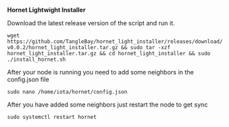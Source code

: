 **Hornet Lightwight Installer**

Download the latest release version of the script and run it.

`wget https://github.com/TangleBay/hornet_light_installer/releases/download/v0.0.2/hornet_light_installer.tar.gz && sudo tar -xzf hornet_light_installer.tar.gz && cd hornet_light_installer && sudo ./install_hornet.sh`

After your node is running you need to add some neighbors in the config.json file

`sudo nano /home/iota/hornet/config.json`

After you have added some neighbors just restart the node to get sync

`sudo systemctl restart hornet`